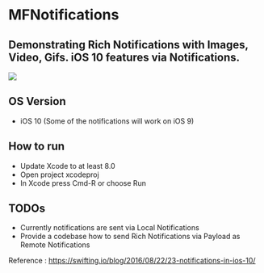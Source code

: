 # MFNotifications
Demonstrating Rich Notifications with Images, Video, Gifs. iOS 10 features via Notifications. 
--

![](./LiFi.gif)

OS Version 
--
- iOS 10 (Some of the notifications will work on iOS 9)

How to run
--
- Update Xcode to at least 8.0
- Open project xcodeproj
- In Xcode press Cmd-R or choose Run

TODOs
--
- Currently notifications are sent via Local Notifications 
- Provide a codebase how to send Rich Notifications via Payload as Remote Notifications

Reference : https://swifting.io/blog/2016/08/22/23-notifications-in-ios-10/
